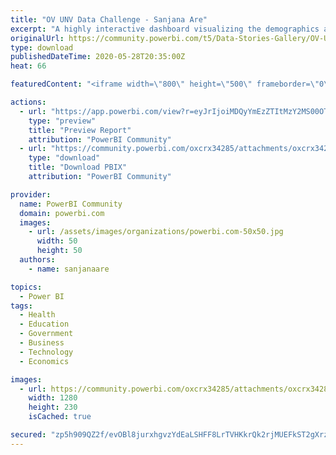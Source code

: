 ```yaml
---
title: "OV UNV Data Challenge - Sanjana Are"
excerpt: "A highly interactive dashboard visualizing the demographics and geographic mobilization of UNV volunteers from 2008-2019."
originalUrl: https://community.powerbi.com/t5/Data-Stories-Gallery/OV-UNV-Data-Challenge-Sanjana-Are/m-p/1128166
type: download
publishedDateTime: 2020-05-28T20:35:00Z
heat: 66

featuredContent: "<iframe width=\"800\" height=\"500\" frameborder=\"0\" src=\"https://app.powerbi.com/view?r=eyJrIjoiMDQyYmEzZTItMzY2MS00OThmLWEyNWQtMDA2YjY2ZGVmYjg4IiwidCI6IjRjY2NhM2I1LTcxY2QtNGU2ZC05NzRiLTRkOWJlYjk2YzZkNiIsImMiOjN9\"></iframe>"

actions:
  - url: "https://app.powerbi.com/view?r=eyJrIjoiMDQyYmEzZTItMzY2MS00OThmLWEyNWQtMDA2YjY2ZGVmYjg4IiwidCI6IjRjY2NhM2I1LTcxY2QtNGU2ZC05NzRiLTRkOWJlYjk2YzZkNiIsImMiOjN9"
    type: "preview"
    title: "Preview Report"
    attribution: "PowerBI Community"
  - url: "https://community.powerbi.com/oxcrx34285/attachments/oxcrx34285/DataStoriesGallery/4021/2/OV-UNV-Data-Challenge-Sanjana-Are.pbix"
    type: "download"
    title: "Download PBIX"
    attribution: "PowerBI Community"

provider:
  name: PowerBI Community
  domain: powerbi.com
  images:
    - url: /assets/images/organizations/powerbi.com-50x50.jpg
      width: 50
      height: 50
  authors:
    - name: sanjanaare

topics:
  - Power BI
tags:
  - Health
  - Education
  - Government
  - Business
  - Technology
  - Economics

images:
  - url: https://community.powerbi.com/oxcrx34285/attachments/oxcrx34285/DataStoriesGallery/4021/1/1280px-UN_Volunteers_logo.svg.png
    width: 1280
    height: 230
    isCached: true

secured: "zp5h909QZ2f/evOBl8jurxhgvzYdEaLSHFF8LrTVHKkrQk2rjMUEFkST2gXrzQgnz2Pe/mv0vg3V/vF5/VpNySVj8e+g6emHQLJqDfAB0C+kjcpbfPEGpk4EU6FhgQsX6PN8cF82fT/6V0+1u2s2hYUABEpSIbjjsCD9mDMGTXxbaJXsQiQ/XAYg/uMArFUWFdO/WuGjelKvlQnjaZ2FI6a5r8YGrtV9lJoSFT1L1TLAw6Rvo48AISwBi13ndZwHreKzA6nXeyGW2xrUUOJZ0NwPOLidyyE6EDyuuiI1Z9xcswp1acM7FXut1kIogEZlXj8Bjzr2D/fc6e7zfQePf26d3s+wLup0RgfBS6Y6cuHX4PUjSPAzTIgxPqvycf0PLiKmD53ciJJ1ZVTtVVrkpQ==;HdX3WdSI+OIQzEbz0n1+6A=="
---
```


